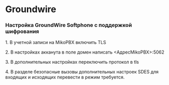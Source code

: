 # Groundwire

### Настройка GroundWire Softphone с поддержкой шифрования&#x20;

1\. В учетной записи на MikoPBX включить TLS

2\. В настройках акканута в поле домен написать <АдресMikoPBX>:5062

3\. В дополнительных настройках переключить протокол в tls

4\. В разделе безопасные вызовы дополнительных настроек SDES для входящих и исходящих перевести в режим требуется.
